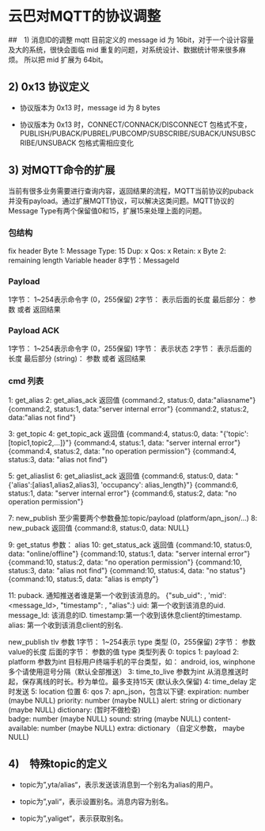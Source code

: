 # 云巴对MQTT的协议调整

##　1) 消息ID的调整
mqtt 目前定义的 message id 为 16bit，对于一个设计容量及大的系统，很快会面临 mid 重复的问题，对系统设计、数据统计带来很多麻烦。 所以把 mid 扩展为 64bit。

## 2) 0x13 协议定义

* 协议版本为 0x13 时，message id 为 8 bytes

* 协议版本为 0x13 时，CONNECT/CONNACK/DISCONNECT 包格式不变，PUBLISH/PUBACK/PUBREL/PUBCOMP/SUBSCRIBE/SUBACK/UNSUBSCRIBE/UNSUBACK 包格式需相应变化

## 3) 对MQTT命令的扩展

当前有很多业务需要进行查询内容，返回结果的流程，MQTT当前协议的puback并没有payload。通过扩展MQTT协议，可以解决这类问题。MQTT协议的Message Type有两个保留值0和15，扩展15来处理上面的问题。

### 包结构
fix header
Byte 1: 
    Message Type: 15
    Dup: x
    Qos: x
    Retain: x
Byte 2:
    remaining length
Variable header
8字节：MessageId

### Payload
1字节： 1~254表示命令字  (0，255保留)
2字节： 表示后面的长度
最后部分： 参数 或者 返回结果

### Payload ACK

1字节： 1~254表示命令字  (0，255保留)
1字节： 表示状态
2字节： 表示后面的长度
最后部分 (string)： 参数 或者 返回结果

### cmd 列表

1: get_alias
2: get_alias_ack
返回值
    {command:2, status:0, data:"aliasname"}
    {command:2, status:1, data:"server internal error"}
    {command:2, status:2, data:"alias not find"}

3: get_topic
4: get_topic_ack
返回值
    {command:4, status:0, data: "{'topic':[topic1,topic2,...]}"}
    {command:4, status:1, data: "server internal error"}
    {command:4, status:2, data: "no operation permission"}
    {command:4, status:3, data: "alias not find"}

5: get_aliaslist
6: get_aliaslist_ack
返回值
    {command:6, status:0, data: "{'alias':[alias1,alias2,alias3], 'occupancy': alias_length}"}
    {command:6, status:1, data: "server internal error"}
    {command:6, status:2, data: "no operation permission"}

7: new_publish 至少需要两个参数叠加:topic/payload (platform/apn_json/...)
8: new_puback
返回值
    {command:8, status:0, data: NULL}

9: get_status
参数： alias
10: get_status_ack
返回值
    {command:10, status:0, data: "online/offline"}
    {command:10, status:1, data: "server internal error"}
    {command:10, status:2, data: "no operation permission"}
    {command:10, status:3, data: "alias not find"}
    {command:10, status:4, data: "no status"}
    {command:10, status:5, data: "alias is empty"}

11: puback. 通知推送者谁是第一个收到该消息的。
{"sub_uid": <uid>, 'mid':<message_Id>, "timestamp": <timestamp>, "alias":<aliasName>}
uid: 第一个收到该消息的uid.
message_Id: 该消息的ID.
timestamp:第一个收到该休息client的timestamp.
alias: 第一个收到该消息client的别名.

new_publish tlv 参数
1字节： 1~254表示 type 类型  (0，255保留)
2字节： 参数value的长度
后面的字节： 参数的值
type 类型列表
0: topics
1: payload
2: platform 参数为int 目标用户终端手机的平台类型，如： android, ios, winphone 多个请使用逗号分隔（默认全部推送）
3: time_to_live 参数为int 从消息推送时起，保存离线的时长。秒为单位。最多支持15天 (默认永久保留)
4: time_delay 定时发送
5: location 位置
6: qos
7: apn_json，包含以下键:
      expiration: number (maybe NULL)
      priority: number (maybe NULL)
      alert: string or dictionary (maybe NULL) 
            dictionary: (暂时不做检查)  
      badge: number (maybe NULL)
      sound: string (maybe NULL)
      content-available: number (maybe NULL)
      extra:  dictionary （自定义参数， maybe NULL)

## 4)　特殊topic的定义

* topic为”,yta/alias“，表示发送该消息到一个别名为alias的用户。

* topic为”,yali“，表示设置别名。消息内容为别名。

* topic为”,yaliget“，表示获取别名。


